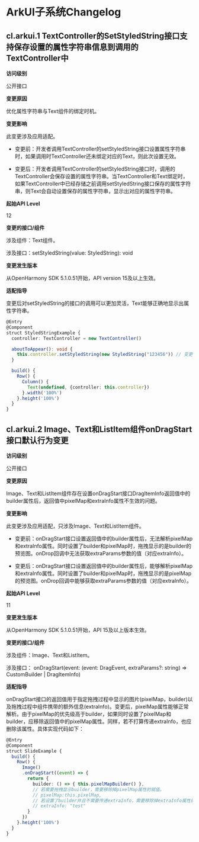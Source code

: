 # ArkUI子系统Changelog

## cl.arkui.1 TextController的SetStyledString接口支持保存设置的属性字符串信息到调用的TextController中

**访问级别**

公开接口

**变更原因**

优化属性字符串与Text组件的绑定时机。

**变更影响**

此变更涉及应用适配。

- 变更前：开发者调用TextController的setStyledString接口设置属性字符串时，如果调用时TextController还未绑定对应的Text，则此次设置无效。

- 变更后：开发者调用TextController的setStyledString接口时，调用的TextController会保存设置的属性字符串。当TextController和Text绑定时，如果TextController中已经存储之前调用setStyledString接口保存的属性字符串，则Text会自动设置保存的属性字符串，显示出对应的属性字符串。

**起始API Level**

12

**变更的接口/组件**

涉及组件：Text组件。

涉及接口：setStyledString(value: StyledString): void

**变更发生版本**

从OpenHarmony SDK 5.1.0.51开始，API version 15及以上生效。

**适配指导**

变更后对setStyledString的接口的调用可以更加灵活，Text能够正确地显示出属性字符串。
```ts
@Entry
@Component
struct StyledStringExample {
  controller: TextController = new TextController()

  aboutToAppear(): void {
    this.controller.setStyledString(new StyledString("123456")) // 变更前，由于此时controller还未和Text绑定，此次设置不生效。变更后，属性字符串可以正确的显示
  }

  build() {
    Row() {
      Column() {
        Text(undefined, {controller: this.controller})
      }.width('100%')
    }.height('100%')
  }
}
```

## cl.arkui.2 Image、Text和ListItem组件onDragStart接口默认行为变更

**访问级别**

公开接口

**变更原因**

Image、Text和ListItem组件存在设置onDragStart接口DragItemInfo返回值中的builder属性后，返回值中pixelMap和extraInfo属性不生效的问题。

**变更影响**

此变更涉及应用适配，只涉及Image、Text和ListItem组件。

- 变更前：onDragStart接口设置返回值中的builder属性后，无法解析pixelMap和extraInfo属性。同时设置了builder和pixelMap时，拖拽显示的是builder的预览图。onDrop回调中无法获取extraParams参数的值（对应extraInfo）。
  
- 变更后：onDragStart接口设置返回值中的builder属性后，能够解析pixelMap和extraInfo属性。同时设置了builder和pixelMap时，拖拽显示的是pixelMap的预览图。onDrop回调中能够获取extraParams参数的值（对应extraInfo）。

**起始API Level**

11

**变更发生版本**

从OpenHarmony SDK 5.1.0.51开始，API 15及以上版本生效。

**变更的接口/组件**

涉及组件：Image、Text和ListItem。

涉及接口： onDragStart(event: (event: DragEvent, extraParams?: string) => CustomBuilder | DragItemInfo)

**适配指导**

onDragStart接口的返回值用于指定拖拽过程中显示的图片(pixelMap，builder)以及拖拽过程中组件携带的额外信息(extraInfo)。变更后，pixelMap属性能够正常解析。由于pixelMap的优先级高于builder，如果同时设置了pixelMap和builder，应移除返回值中的pixelMap属性。同样，若不打算传递extraInfo，也应删除该属性。具体实现代码如下：
```ts
@Entry
@Component
struct SlideExample {
  build() {
    Row() {
      Image()
      .onDragStart((event) => {
        return {
          builder: () => { this.pixelMapBuilder() },
          // 若需要拖拽显示builder，需要移除掉pixelMap属性的赋值。
          // pixelMap:this.pixelMap,
          // 若设置了builder并且不需要传递extraInfo，需要移除掉extraInfo属性的赋值。
          // extraInfo: "test"
        }
      })
    }.height('100%')
  }
}
```